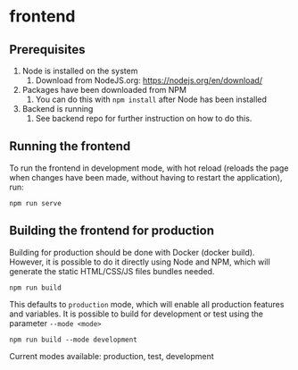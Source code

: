 # frontend

## Prerequisites

1. Node is installed on the system
    1. Download from NodeJS.org: https://nodejs.org/en/download/
1. Packages have been downloaded from NPM
    1. You can do this with `npm install` after Node has been installed
1. Backend is running
    1. See backend repo for further instruction on how to do this.
    
## Running the frontend

To run the frontend in development mode, with hot reload (reloads the page when changes have been made, without having
to restart the application), run:

```
npm run serve
```

## Building the frontend for production

Building for production should be done with Docker (docker build). However, it is possible to do it directly using
Node and NPM, which will generate the static HTML/CSS/JS files bundles needed.

```
npm run build
```

This defaults to `production` mode, which will enable all production features and variables.
It is possible to build for development or test using the parameter `--mode <mode>`

```
npm run build --mode development
```

Current modes available: production, test, development